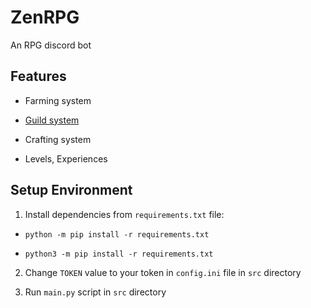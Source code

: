 # ZenRPG

An RPG discord bot

## Features

- Farming system
- [Guild system](hmm...)

- Crafting system
- Levels, Experiences

## Setup Environment

1. Install dependencies from `requirements.txt` file:

- `python -m pip install -r requirements.txt`

- `python3 -m pip install -r requirements.txt`

2. Change `TOKEN` value to your token in `config.ini` file in `src` directory

3. Run `main.py` script in `src` directory
